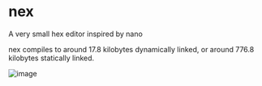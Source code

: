 # nex
A very small hex editor inspired by nano <br>

nex compiles to around 17.8 kilobytes dynamically linked, or around 776.8 kilobytes statically linked.

![image](https://github.com/user-attachments/assets/e5b5678b-1f06-4dae-9751-bb93484d3243)

